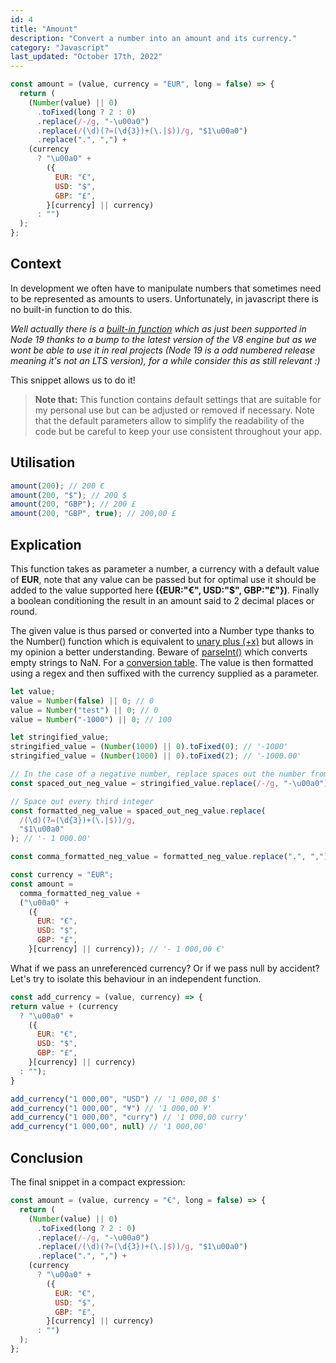 ```yaml
---
id: 4
title: "Amount"
description: "Convert a number into an amount and its currency."
category: "Javascript"
last_updated: "October 17th, 2022"
---
```


```js
const amount = (value, currency = "EUR", long = false) => {
  return (
    (Number(value) || 0)
      .toFixed(long ? 2 : 0)
      .replace(/-/g, "-\u00a0")
      .replace(/(\d)(?=(\d{3})+(\.|$))/g, "$1\u00a0")
      .replace(".", ",") +
    (currency
      ? "\u00a0" +
        ({
          EUR: "€",
          USD: "$",
          GBP: "£",
        }[currency] || currency)
      : "")
  );
};
```

## Context

In development we often have to manipulate numbers that sometimes need to be represented as amounts to users. Unfortunately, in javascript there is no built-in function to do this.

*Well actually there is a [built-in function](https://developer.mozilla.org/en-US/docs/Web/JavaScript/Reference/Global_Objects/Intl/NumberFormat) which as just been supported in Node 19 thanks to a bump to the latest version of the V8 engine but as we wont be able to use it in real projects (Node 19 is a odd numbered release meaning it's not an LTS version), for a while consider this as still relevant :)*

This snippet allows us to do it!

> **Note that:**
> This function contains default settings that are suitable for my personal use but can be adjusted or removed if necessary. Note that the default parameters allow to simplify the readability of the code but be careful to keep your use consistent throughout your app.

## Utilisation

```js
amount(200); // 200 €
amount(200, "$"); // 200 $
amount(200, "GBP"); // 200 £
amount(200, "GBP", true); // 200,00 £
```

## Explication

This function takes as parameter a number, a currency with a default value of **EUR**, note that any value can be passed but for optimal use it should be added to the value supported here **({EUR:"€", USD:"$", GBP:"£"})**. Finally a boolean conditioning the result in an amount said to 2 decimal places or round.

The given value is thus parsed or converted into a Number type thanks to the Number() function which is equivalent to [unary plus (+x)](https://developer.mozilla.org/en-US/docs/Web/JavaScript/Reference/Operators/Unary_plus) but allows in my opinion a better understanding. 
Beware of [parseInt()](https://developer.mozilla.org/en-US/docs/Web/JavaScript/Reference/Global_Objects/parseInt) which converts empty strings to NaN. For a [conversion table](https://i.stack.imgur.com/LLrgj.png).
The value is then formatted using a regex and then suffixed with the currency supplied as a parameter.

```js
let value;
value = Number(false) || 0; // 0
value = Number("test") || 0; // 0
value = Number("-1000") || 0; // 100

let stringified_value;
stringified_value = (Number(1000) || 0).toFixed(0); // '-1000'
stringified_value = (Number(1000) || 0).toFixed(2); // '-1000.00'

// In the case of a negative number, replace spaces out the number from the minus.
const spaced_out_neg_value = stringified_value.replace(/-/g, "-\u00a0"); // '- 1000.00'

// Space out every third integer
const formatted_neg_value = spaced_out_neg_value.replace(
  /(\d)(?=(\d{3})+(\.|$))/g,
  "$1\u00a0"
); // '- 1 000.00'

const comma_formatted_neg_value = formatted_neg_value.replace(".", ","); // '- 1 000,00'

const currency = "EUR";
const amount =
  comma_formatted_neg_value +
  ("\u00a0" +
    ({
      EUR: "€",
      USD: "$",
      GBP: "£",
    }[currency] || currency)); // '- 1 000,00 €'
```

What if we pass an unreferenced currency? Or if we pass null by accident? Let's try to isolate this behaviour in an independent function.

```js
const add_currency = (value, currency) => {
return value + (currency
  ? "\u00a0" +
    ({
      EUR: "€",
      USD: "$",
      GBP: "£",
    }[currency] || currency)
  : "");
}

add_currency("1 000,00", "USD") // '1 000,00 $'
add_currency("1 000,00", "¥") // '1 000,00 ¥'
add_currency("1 000,00", "curry") // '1 000,00 curry'
add_currency("1 000,00", null) // '1 000,00'
```

## Conclusion

The final snippet in a compact expression:

```js
const amount = (value, currency = "€", long = false) => {
  return (
    (Number(value) || 0)
      .toFixed(long ? 2 : 0)
      .replace(/-/g, "-\u00a0")
      .replace(/(\d)(?=(\d{3})+(\.|$))/g, "$1\u00a0")
      .replace(".", ",") +
    (currency
      ? "\u00a0" +
        ({
          EUR: "€",
          USD: "$",
          GBP: "£",
        }[currency] || currency)
      : "")
  );
};
```
